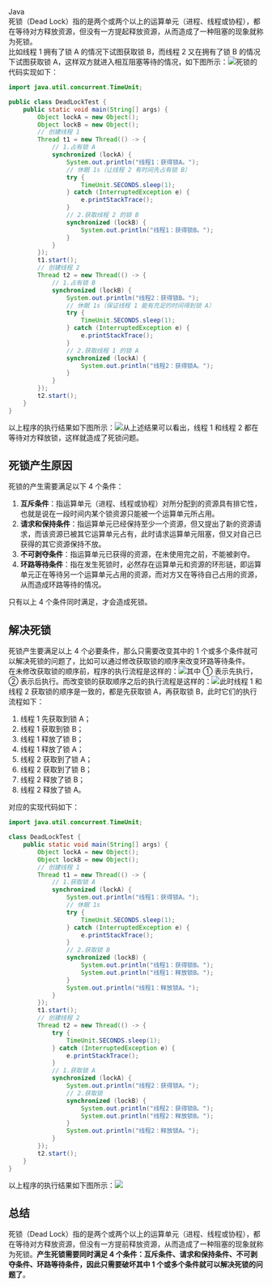 Java<br />死锁（Dead Lock）指的是两个或两个以上的运算单元（进程、线程或协程），都在等待对方释放资源，但没有一方提起释放资源，从而造成了一种阻塞的现象就称为死锁。<br />比如线程 1 拥有了锁 A 的情况下试图获取锁 B，而线程 2 又在拥有了锁 B 的情况下试图获取锁 A，这样双方就进入相互阻塞等待的情况，如下图所示：![](https://cdn.nlark.com/yuque/0/2023/png/396745/1675862792316-cd70d29e-3b00-48f6-996a-678485a48f25.png#averageHue=%23faf8f7&clientId=u5ee4577c-b1d1-4&from=paste&id=u5a307633&originHeight=606&originWidth=938&originalType=url&ratio=1&rotation=0&showTitle=false&status=done&style=none&taskId=u21c540ef-7f79-4d9e-bd21-a51ccc15496&title=)死锁的代码实现如下：
```java
import java.util.concurrent.TimeUnit;

public class DeadLockTest {
    public static void main(String[] args) {
        Object lockA = new Object();
        Object lockB = new Object();
        // 创建线程 1
        Thread t1 = new Thread(() -> {
            // 1.占有锁 A
            synchronized (lockA) {
                System.out.println("线程1：获得锁A。");
                // 休眠 1s（让线程 2 有时间先占有锁 B）
                try {
                    TimeUnit.SECONDS.sleep(1);
                } catch (InterruptedException e) {
                    e.printStackTrace();
                }
                // 2.获取线程 2 的锁 B
                synchronized (lockB) {
                    System.out.println("线程1：获得锁B。");
                }
            }
        });
        t1.start();
        // 创建线程 2
        Thread t2 = new Thread(() -> {
            // 1.占有锁 B
            synchronized (lockB) {
                System.out.println("线程2：获得锁B。");
                // 休眠 1s（保证线程 1 能有充足的时间得到锁 A）
                try {
                    TimeUnit.SECONDS.sleep(1);
                } catch (InterruptedException e) {
                    e.printStackTrace();
                }
                // 2.获取线程 1 的锁 A
                synchronized (lockA) {
                    System.out.println("线程2：获得锁A。");
                }
            }
        });
        t2.start();
    }
}
```
以上程序的执行结果如下图所示：![](https://cdn.nlark.com/yuque/0/2023/png/396745/1675862792364-0a8e088d-194c-427a-b4a4-3066095594eb.png#averageHue=%232d2d2d&clientId=u5ee4577c-b1d1-4&from=paste&id=ua0d6bc54&originHeight=292&originWidth=1080&originalType=url&ratio=1&rotation=0&showTitle=false&status=done&style=none&taskId=u71f6a7ec-7471-4d6d-94fa-83a58c1e550&title=)从上述结果可以看出，线程 1 和线程 2 都在等待对方释放锁，这样就造成了死锁问题。
<a name="O85f5"></a>
## 死锁产生原因
死锁的产生需要满足以下 4 个条件：

1. **互斥条件**：指运算单元（进程、线程或协程）对所分配到的资源具有排它性，也就是说在一段时间内某个锁资源只能被一个运算单元所占用。
2. **请求和保持条件**：指运算单元已经保持至少一个资源，但又提出了新的资源请求，而该资源已被其它运算单元占有，此时请求运算单元阻塞，但又对自己已获得的其它资源保持不放。
3. **不可剥夺条件**：指运算单元已获得的资源，在未使用完之前，不能被剥夺。
4. **环路等待条件**：指在发生死锁时，必然存在运算单元和资源的环形链，即运算单元正在等待另一个运算单元占用的资源，而对方又在等待自己占用的资源，从而造成环路等待的情况。

只有以上 4 个条件同时满足，才会造成死锁。
<a name="H8e6x"></a>
## 解决死锁
死锁产生要满足以上 4 个必要条件，那么只需要改变其中的 1 个或多个条件就可以解决死锁的问题了，比如可以通过修改获取锁的顺序来改变环路等待条件。<br />在未修改获取锁的顺序前，程序的执行流程是这样的：![](https://cdn.nlark.com/yuque/0/2023/png/396745/1675862792328-2129b6c0-df5b-45e9-8af4-b3f5e185e35d.png#averageHue=%23faf8f7&clientId=u5ee4577c-b1d1-4&from=paste&id=udff04a33&originHeight=618&originWidth=914&originalType=url&ratio=1&rotation=0&showTitle=false&status=done&style=none&taskId=u6cae39d6-4d99-4881-87f7-d58dac3b64a&title=)其中 ① 表示先执行，② 表示后执行。而改变锁的获取顺序之后的执行流程是这样的：![](https://cdn.nlark.com/yuque/0/2023/png/396745/1675862792345-2a5b6fc4-1c3f-40c6-a301-e9945ec4226a.png#averageHue=%23f9f7f6&clientId=u5ee4577c-b1d1-4&from=paste&id=u1b6902ae&originHeight=789&originWidth=778&originalType=url&ratio=1&rotation=0&showTitle=false&status=done&style=none&taskId=u8a5a9b03-a5b3-4601-85b5-cfba67bb366&title=)此时线程 1 和线程 2 获取锁的顺序是一致的，都是先获取锁 A，再获取锁 B，此时它们的执行流程如下：

1. 线程 1 先获取到锁 A；
2. 线程 1 获取到锁 B；
3. 线程 1 释放了锁 B；
4. 线程 1 释放了锁 A；
5. 线程 2 获取到了锁 A；
6. 线程 2 获取到了锁 B；
7. 线程 2 释放了锁 B；
8. 线程 2 释放了锁 A。

对应的实现代码如下：
```java
import java.util.concurrent.TimeUnit;

class DeadLockTest {
    public static void main(String[] args) {
        Object lockA = new Object();
        Object lockB = new Object();
        // 创建线程 1
        Thread t1 = new Thread(() -> {
            // 1.获取锁 A
            synchronized (lockA) {
                System.out.println("线程1：获得锁A。");
                // 休眠 1s
                try {
                    TimeUnit.SECONDS.sleep(1);
                } catch (InterruptedException e) {
                    e.printStackTrace();
                }
                // 2.获取锁 B
                synchronized (lockB) {
                    System.out.println("线程1：获得锁B。");
                    System.out.println("线程1：释放锁B。");
                }
                System.out.println("线程1：释放锁A。");
            }
        });
        t1.start();
        // 创建线程 2
        Thread t2 = new Thread(() -> {
            try {
                TimeUnit.SECONDS.sleep(1);
            } catch (InterruptedException e) {
                e.printStackTrace();
            }
            // 1.获取锁 A
            synchronized (lockA) {
                System.out.println("线程2：获得锁A。");
                // 2.获取锁
                synchronized (lockB) {
                    System.out.println("线程2：获得锁B。");
                    System.out.println("线程2：释放锁B。");
                }
                System.out.println("线程2：释放锁A。");
            }
        });
        t2.start();
    }
}
```
以上程序的执行结果如下图所示：![](https://cdn.nlark.com/yuque/0/2023/png/396745/1675862792323-dc9b665c-9b65-4210-a663-b3f0e33eafcb.png#averageHue=%232d2d2d&clientId=u5ee4577c-b1d1-4&from=paste&id=ub160d220&originHeight=432&originWidth=1080&originalType=url&ratio=1&rotation=0&showTitle=false&status=done&style=none&taskId=ueef93b40-45e4-4a15-8422-4158383a5f4&title=)
<a name="qSRJW"></a>
## 总结
死锁（Dead Lock）指的是两个或两个以上的运算单元（进程、线程或协程），都在等待对方释放资源，但没有一方提前释放资源，从而造成了一种阻塞的现象就称为死锁。**产生死锁需要同时满足 4 个条件：互斥条件、请求和保持条件、不可剥夺条件、环路等待条件，因此只需要破坏其中 1 个或多个条件就可以解决死锁的问题了**。
